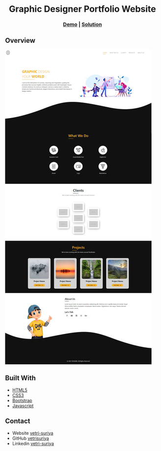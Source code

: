 <h1 align="center">Graphic Designer Portfolio Website</h1>

<div align="center">
  <h3>
    <a href="rvs-graphic-designer-portfolio.netlify.app">Demo</a>
    <span> | </span>
    <a href="https://github.com/vetrisuriya/Portfolio-Responsive-Website">Solution</a>
  </h3>
</div>

## Overview

![screenshot](desktop.jpeg)

## Built With

- [HTML5](#!)
- [CSS3](#!)
- [Bootstrap](#!)
- [Javascript](#!)

## Contact

- Website [vetri-suriya](https://vetri-suriya.web.app/)
- GitHub [vetrisuriya](https://github.com/vetrisuriya)
- Linkedin [vetri-suriya](https://www.linkedin.com/in/vetri-suriya/)